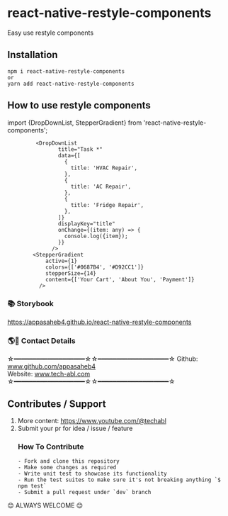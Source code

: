 # react-native-restyle-components

Easy use restyle components

## Installation

```
npm i react-native-restyle-components
or
yarn add react-native-restyle-components
```

<!-- ### Please configuration @shopify/restyle theme before

How to configuration: https://www.youtube.com/watch?v=jN_cgBZI2Lg <br />
more: https://github.com/Shopify/restyle#readme <br />
theme folders check: https://github.com/appasaheb4/react-native-restyle-components/tree/master/src/theme -->

<!-- ## How to use
### check App.tsx file : <a href="https://github.com/appasaheb4/react-native-restyle-components/blob/master/App.tsx">App.tsx</a> -->
<!-- ## Output
<img src="https://github.com/appasaheb4/react-native-restyle-components/blob/master/src/library/assets/npmInfo/appScreen.png" width="200"> -->

## How to use restyle components

import {DropDownList, StepperGradient} from 'react-native-restyle-components';

```
         <DropDownList
                title="Task *"
                data={[
                  {
                    title: 'HVAC Repair',
                  },
                  {
                    title: 'AC Repair',
                  },
                  {
                    title: 'Fridge Repair',
                  },
                ]}
                displayKey="title"
                onChange={(item: any) => {
                  console.log({item});
                }}
              />
        <StepperGradient
            active={1}
            colors={['#0687B4', '#D92CC1']}
            stepperSize={14}
            content={['Your Cart', 'About You', 'Payment']}
          />
```

### 📚 Storybook

https://appasaheb4.github.io/react-native-restyle-components

### 🌎📧 Contact Details

☆━━━━━━━━━━━━━━━━━━━☆☆━━━━━━━━━━━━━━━━━━━☆
Github: www.github.com/appasaheb4 <br />
Website: www.tech-abl.com
☆━━━━━━━━━━━━━━━━━━━☆☆━━━━━━━━━━━━━━━━━━━☆

## Contributes / Support

1.  More content: https://www.youtube.com/@techabl
2.  Submit your pr for idea / issue / feature
    ### How To Contribute
        - Fork and clone this repository
        - Make some changes as required
        - Write unit test to showcase its functionality
        - Run the test suites to make sure it's not breaking anything `$ npm test`
        - Submit a pull request under `dev` branch

😊 ALWAYS WELCOME 😊
